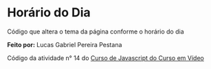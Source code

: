 # Horário do Dia
Código que altera o tema da página conforme o horário do dia

__Feito por:__ Lucas Gabriel Pereira Pestana

Código da atividade n° 14 do [Curso de Javascript do Curso em Vídeo](https://www.youtube.com/watch?v=1-w1RfGIov4&list=PLHz_AreHm4dlsK3Nr9GVvXCbpQyHQl1o1)
